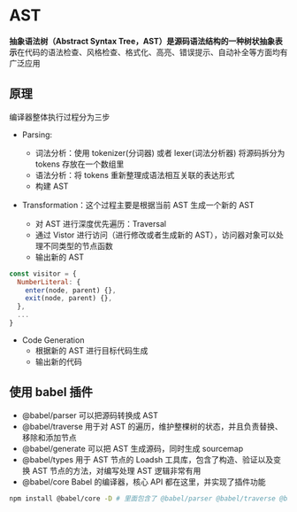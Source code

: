 # AST

**抽象语法树（Abstract Syntax Tree，AST）是源码语法结构的一种树状抽象表示**在代码的语法检查、风格检查、格式化、高亮、错误提示、自动补全等方面均有广泛应用

## 原理

编译器整体执行过程分为三步

- Parsing:

  - 词法分析：使用 tokenizer(分词器) 或者 lexer(词法分析器) 将源码拆分为 tokens 存放在一个数组里
  - 语法分析：将 tokens 重新整理成语法相互关联的表达形式
  - 构建 AST

- Transformation：这个过程主要是根据当前 AST 生成一个新的 AST
  - 对 AST 进行深度优先遍历：Traversal
  - 通过 Vistor 进行访问（进行修改或者生成新的 AST），访问器对象可以处理不同类型的节点函数
  - 输出新的 AST

```js
const visitor = {
  NumberLiteral: {
    enter(node, parent) {},
    exit(node, parent) {},
  },
  ...
}
```

- Code Generation
  - 根据新的 AST 进行目标代码生成
  - 输出新的代码

## 使用 babel 插件

- @babel/parser 可以把源码转换成 AST
- @babel/traverse 用于对 AST 的遍历，维护整棵树的状态，并且负责替换、移除和添加节点
- @babel/generate 可以把 AST 生成源码，同时生成 sourcemap
- @babel/types 用于 AST 节点的 Loadsh 工具库，包含了构造、验证以及变换 AST 节点的方法，对编写处理 AST 逻辑非常有用
- @babel/core Babel 的编译器，核心 API 都在这里，并实现了插件功能

```sh
npm install @babel/core -D # 里面包含了 @babel/parser @babel/traverse @babel/generate 等
```
